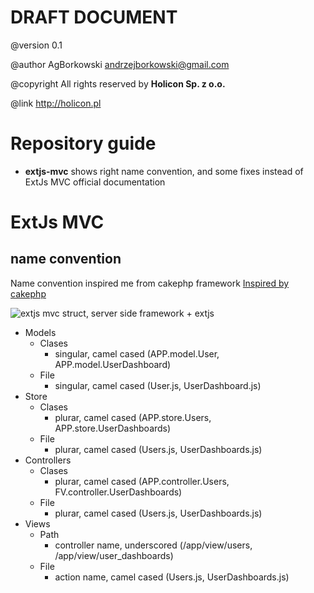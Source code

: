 # DRAFT DOCUMENT
@version 0.1

@author AgBorkowski <andrzejborkowski@gmail.com>

@copyright All rights reserved by **Holicon Sp. z o.o.**

@link http://holicon.pl

# Repository guide
* **extjs-mvc** shows right name convention, and some fixes instead of 
ExtJs MVC official documentation

# ExtJs MVC
## name convention

Name convention inspired me from cakephp framework [Inspired by cakephp][100]

![extjs mvc struct, server side framework + extjs][1]

* Models
	* Clases
		* singular, camel cased (APP.model.User, APP.model.UserDashboard)
	* File
		* singular, camel cased (User.js, UserDashboard.js)
* Store
	* Clases
		* plurar, camel cased (APP.store.Users, APP.store.UserDashboards)
	* File
		* plurar, camel cased (Users.js, UserDashboards.js)
* Controllers
	* Clases
		* plurar, camel cased (APP.controller.Users, FV.controller.UserDashboards)
	* File
		* plurar, camel cased (Users.js, UserDashboards.js)
* Views
	* Path
		* controller name, underscored (/app/view/users, /app/view/user_dashboards)
	* File
		* action name, camel cased (Users.js, UserDashboards.js)

[1]: http://images35.fotosik.pl/650/be678981835da637.jpg
[100]: http://cakephp.org/files/Resources/CakePHP-1.2-Cheatsheet.pdf
